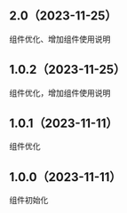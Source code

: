 ## 2.0（2023-11-25）
组件优化、增加组件使用说明
## 1.0.2（2023-11-25）
组件优化，增加组件使用说明
## 1.0.1（2023-11-11）
组件优化
## 1.0.0（2023-11-11）
组件初始化
